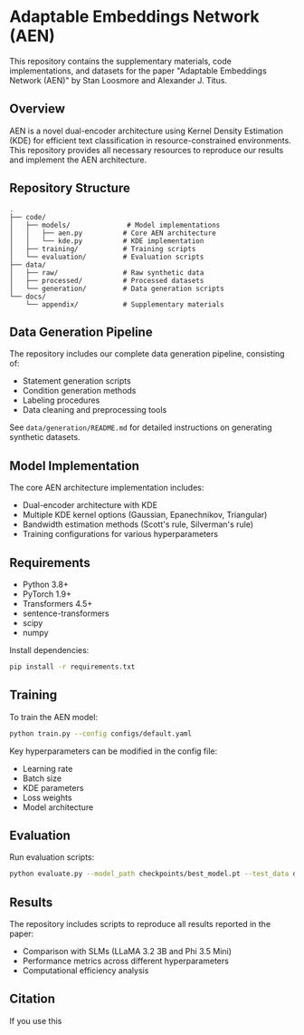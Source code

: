# Adaptable Embeddings Network (AEN)

This repository contains the supplementary materials, code implementations, and datasets for the paper "Adaptable Embeddings Network (AEN)" by Stan Loosmore and Alexander J. Titus.

## Overview

AEN is a novel dual-encoder architecture using Kernel Density Estimation (KDE) for efficient text classification in resource-constrained environments. This repository provides all necessary resources to reproduce our results and implement the AEN architecture.

## Repository Structure

```
.
├── code/
│   ├── models/              # Model implementations
│   │   ├── aen.py          # Core AEN architecture
│   │   └── kde.py          # KDE implementation
│   ├── training/           # Training scripts
│   └── evaluation/         # Evaluation scripts
├── data/
│   ├── raw/                # Raw synthetic data
│   ├── processed/          # Processed datasets
│   └── generation/         # Data generation scripts
└── docs/
    └── appendix/           # Supplementary materials
```

## Data Generation Pipeline

The repository includes our complete data generation pipeline, consisting of:
- Statement generation scripts
- Condition generation methods
- Labeling procedures
- Data cleaning and preprocessing tools

See `data/generation/README.md` for detailed instructions on generating synthetic datasets.

## Model Implementation

The core AEN architecture implementation includes:
- Dual-encoder architecture with KDE
- Multiple KDE kernel options (Gaussian, Epanechnikov, Triangular)
- Bandwidth estimation methods (Scott's rule, Silverman's rule)
- Training configurations for various hyperparameters

## Requirements

- Python 3.8+
- PyTorch 1.9+
- Transformers 4.5+
- sentence-transformers
- scipy
- numpy

Install dependencies:
```bash
pip install -r requirements.txt
```

## Training

To train the AEN model:

```bash
python train.py --config configs/default.yaml
```

Key hyperparameters can be modified in the config file:
- Learning rate
- Batch size
- KDE parameters
- Loss weights
- Model architecture

## Evaluation

Run evaluation scripts:

```bash
python evaluate.py --model_path checkpoints/best_model.pt --test_data data/processed/test.csv
```

## Results

The repository includes scripts to reproduce all results reported in the paper:
- Comparison with SLMs (LLaMA 3.2 3B and Phi 3.5 Mini)
- Performance metrics across different hyperparameters
- Computational efficiency analysis

## Citation

If you use this

